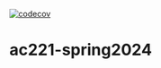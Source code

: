 [![codecov](https://codecov.io/gh/simsong/ac221-spring2024/graph/badge.svg?token=Fzdj6haFWH)](https://codecov.io/gh/simsong/ac221-spring2024)

# ac221-spring2024
